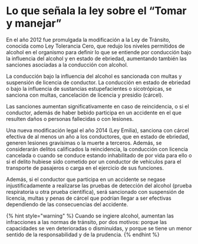# Lo que señala la ley sobre el “Tomar y manejar”

En el año 2012 fue promulgada la modificación a la Ley de Tránsito, conocida como Ley Tolerancia Cero, que redujo los niveles permitidos de alcohol en el organismo para definir lo que se entiende por conducción bajo la influencia del alcohol y en estado de ebriedad, aumentando también las sanciones asociadas a la conducción con alcohol.

La conducción bajo la influencia del alcohol es sancionada con multas y suspensión de licencia de conductor. La conducción en estado de ebriedad o bajo la influencia de sustancias estupefacientes o sicotrópicas, se sanciona con multas, cancelación de licencia y presidio \(cárcel\).

Las sanciones aumentan significativamente en caso de reincidencia, o si el conductor, además de haber bebido participa en un accidente en el que resulten daños o personas fallecidas o con lesiones.

Una nueva modificación legal el año 2014 \(Ley Emilia\), sanciona con cárcel efectiva de al menos un año a los conductores, que en estado de ebriedad, generen lesiones gravísimas o la muerte a terceros. Además, se considerarán delitos calificados la reincidencia, la conducción con licencia cancelada o cuando se conduce estando inhabilitado de por vida para ello o si el delito hubiese sido cometido por un conductor de vehículos para el transporte de pasajeros o carga en el ejercicio de sus funciones.

Además, si el conductor que participa en un accidente se negase injustificadamente a realizarse las pruebas de detección del alcohol \(prueba respiratoria u otra prueba científica\), será sancionado con suspensión de licencia, multas y penas de cárcel que podrían llegar a ser efectivas dependiendo de las consecuencias del accidente.

{% hint style="warning" %}
Cuando se ingiere alcohol, aumentan las infracciones a las normas de tránsito, por dos motivos: porque las capacidades se ven deterioradas o disminuidas, y porque se tiene un menor sentido de la responsabilidad y de la prudencia.
{% endhint %}

